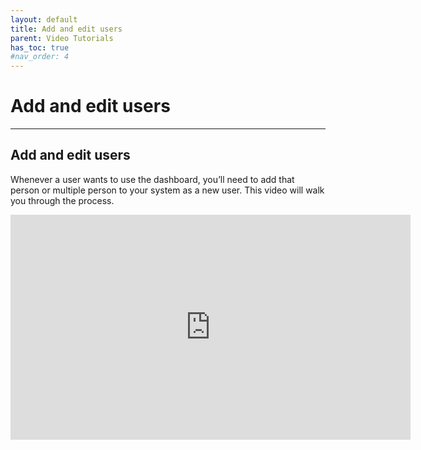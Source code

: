 ```yaml
---
layout: default
title: Add and edit users
parent: Video Tutorials
has_toc: true
#nav_order: 4
---
```


# Add and edit users

---

## Add and edit users

Whenever a user wants to use the dashboard, you’ll need to add that person or multiple person to your system as a new user. This video will walk you through the process.

<iframe src="https://player.vimeo.com/video/453190656" width="640" height="360" frameborder="0" allow="autoplay; fullscreen" allowfullscreen></iframe>
